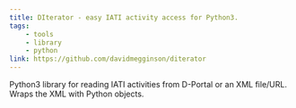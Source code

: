 ```yaml
---
title: DIterator - easy IATI activity access for Python3.
tags:
    - tools
    - library
    - python
link: https://github.com/davidmegginson/diterator
---
```


Python3 library for reading IATI activities from D-Portal or an XML file/URL. Wraps the XML with Python objects.
